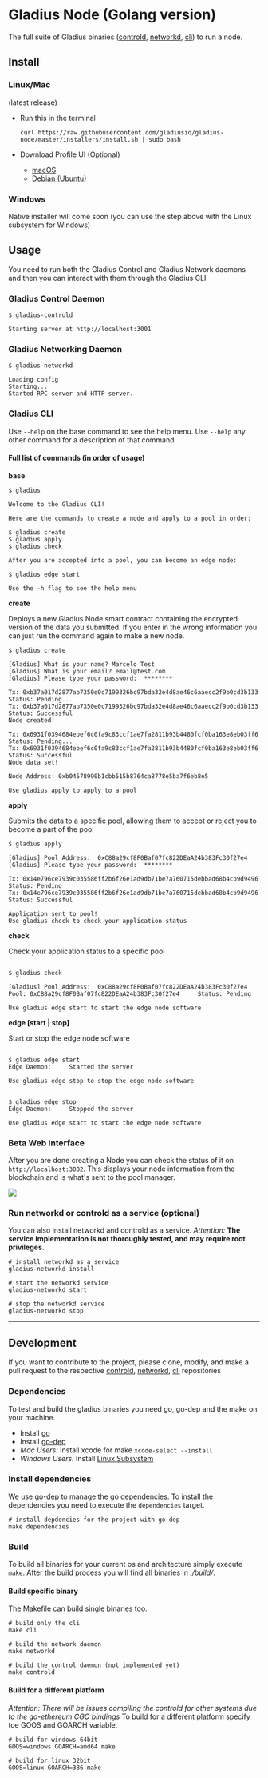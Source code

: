 # Gladius Node (Golang version)

The full suite of Gladius binaries ([controld](https://github.com/gladiusio/gladius-control-daemon), [networkd](https://github.com/gladiusio/gladius-networkd), [cli](https://github.com/gladiusio/gladius-cli)) to run a node.
## Install

### Linux/Mac

(latest release)

- Run this in the terminal

  `curl https://raw.githubusercontent.com/gladiusio/gladius-node/master/installers/install.sh | sudo bash`

- Download Profile UI (Optional)
  - [macOS](https://github.com/gladiusio/gladius-node/releases/download/0.2.0/Gladius-darwin-x64.zip)
  - [Debian (Ubuntu)](https://github.com/gladiusio/gladius-node/releases/download/0.2.0/Gladius_Manager_1.0.0_amd64.deb)


### Windows
Native installer will come soon (you can use the step above with the Linux subsystem for Windows)

## Usage

You need to run both the Gladius Control and Gladius Network daemons and then you can interact with them through the Gladius CLI


### Gladius Control Daemon
```
$ gladius-controld

Starting server at http://localhost:3001
```

### Gladius Networking Daemon
```
$ gladius-networkd

Loading config
Starting...
Started RPC server and HTTP server.
```

### Gladius CLI

Use `--help` on the base command to see the help menu. Use `--help` any other command for a description of that command

#### Full list of commands (in order of usage)

**base**
```
$ gladius

Welcome to the Gladius CLI!

Here are the commands to create a node and apply to a pool in order:

$ gladius create
$ gladius apply
$ gladius check

After you are accepted into a pool, you can become an edge node:

$ gladius edge start

Use the -h flag to see the help menu
```

**create**

Deploys a new Gladius Node smart contract containing the encrypted version of the data you submitted. If you enter in the wrong information you can just run the command again to make a new node.
```
$ gladius create

[Gladius] What is your name? Marcelo Test
[Gladius] What is your email? email@test.com
[Gladius] Please type your password:  ********

Tx: 0xb37a017d2877ab7350e0c7199326bc97bda32e4d8ae46c6aaecc2f9b0cd3b133	 Status: Pending...
Tx: 0xb37a017d2877ab7350e0c7199326bc97bda32e4d8ae46c6aaecc2f9b0cd3b133	 Status: Successful
Node created!

Tx: 0x6931f0394684ebef6c0fa9c83ccf1ae7fa2811b93b4480fcf0ba163e8eb03ff6	 Status: Pending...
Tx: 0x6931f0394684ebef6c0fa9c83ccf1ae7fa2811b93b4480fcf0ba163e8eb03ff6	 Status: Successful
Node data set!

Node Address: 0xb04578990b1cbb515b8764ca8778e5ba7f6eb8e5

Use gladius apply to apply to a pool
```

**apply**

Submits the data to a specific pool, allowing them to accept or reject you to become a part of the pool
```
$ gladius apply

[Gladius] Pool Address:  0xC88a29cf8F0Baf07fc822DEaA24b383Fc30f27e4
[Gladius] Please type your password:  ********

Tx: 0x14e796ce7939c035586ff2b6f26e1ad9db71be7a760715debbad68b4cb9d9496	 Status: Pending
Tx: 0x14e796ce7939c035586ff2b6f26e1ad9db71be7a760715debbad68b4cb9d9496	 Status: Successful

Application sent to pool!
Use gladius check to check your application status
```

**check**

Check your application status to a specific pool
```

$ gladius check

[Gladius] Pool Address:  0xC88a29cf8F0Baf07fc822DEaA24b383Fc30f27e4
Pool: 0xC88a29cf8F0Baf07fc822DEaA24b383Fc30f27e4	 Status: Pending

Use gladius edge start to start the edge node software
```

**edge [start | stop]**

Start or stop the edge node software
```

$ gladius edge start
Edge Daemon:	 Started the server

Use gladius edge stop to stop the edge node software
```

```

$ gladius edge stop
Edge Daemon:	 Stopped the server

Use gladius edge start to start the edge node software
```

### Beta Web Interface
After you are done creating a Node you can check the status of it on `http://localhost:3002`. This displays your node information from the blockchain and is what's sent to the pool manager.



![](https://i.imgur.com/cKl4vZ1.png)

### Run networkd or controld as a service (optional)
You can also install networkd and controld as a service.
*Attention:* **The service implementation is not thoroughly tested, and may require root privileges.**
```shell
# install networkd as a service
gladius-networkd install

# start the networkd service
gladius-networkd start

# stop the networkd service
gladius-networkd stop
```

---

## Development
If you want to contribute to the project, please clone, modify, and make a pull request to the respective [controld](https://github.com/gladiusio/gladius-control-daemon), [networkd](https://github.com/gladiusio/gladius-networkd), [cli](https://github.com/gladiusio/gladius-cli) repositories
### Dependencies
To test and build the gladius binaries you need go, go-dep and the make on your machine.

- Install [go](https://golang.org/doc/install)
- Install [go-dep](https://golang.github.io/dep/docs/installation.html)
- *Mac Users:* Install xcode for make `xcode-select --install`
- *Windows Users:* Install [Linux Subsystem](https://docs.microsoft.com/en-us/windows/wsl/install-win10)

### Install dependencies
We use [go-dep](https://golang.github.io/dep/docs/installation.html) to manage the go dependencies.
To install the dependencies you need to execute the `dependencies` target.

```shell
# install depdencies for the project with go-dep
make dependencies
```

### Build
To build all binaries for your current os and architecture simply execute `make`.
After the build process you will find all binaries in *./build/*.

#### Build specific binary
The Makefile can build single binaries too.
```shell
# build only the cli
make cli

# build the network daemon
make networkd

# build the control daemon (not implemented yet)
make controld
```

#### Build for a different platform
*Attention: There will be issues compiling the controld for other systems due to the go-ethereum CGO bindings*
To build for a different platform specify toe GOOS and GOARCH variable.
```shell
# build for windows 64bit
GOOS=windows GOARCH=amd64 make

# build for linux 32bit
GOOS=linux GOARCH=386 make
```
